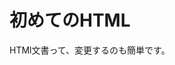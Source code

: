 <HTML>
<HEAD>
<TITLE>練習その1</TITLE>
</HEAD>
<body>
<h1>初めてのHTML</H3>
HTMl文書って、変更するのも簡単です。
</body>
</html>
